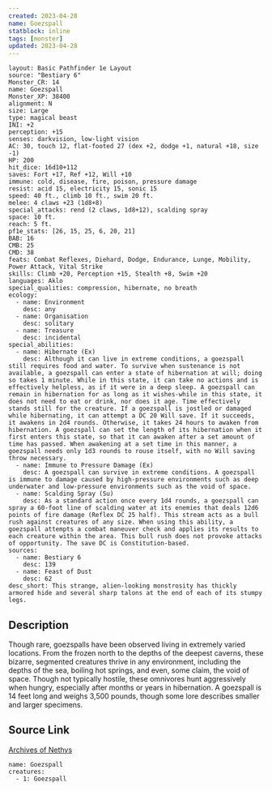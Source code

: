 ```yaml
---
created: 2023-04-28
name: Goezspall
statblock: inline
tags: [monster]
updated: 2023-04-28
---
```

```statblock
layout: Basic Pathfinder 1e Layout
source: "Bestiary 6"
Monster_CR: 14
name: Goezspall
Monster_XP: 38400
alignment: N
size: Large
type: magical beast
INI: +2
perception: +15
senses: darkvision, low-light vision
AC: 30, touch 12, flat-footed 27 (dex +2, dodge +1, natural +18, size -1)
HP: 200
hit_dice: 16d10+112
saves: Fort +17, Ref +12, Will +10
immune: cold, disease, fire, poison, pressure damage
resist: acid 15, electricity 15, sonic 15
speed: 40 ft., climb 10 ft., swim 20 ft.
melee: 4 claws +23 (1d8+8)
special_attacks: rend (2 claws, 1d8+12), scalding spray
space: 10 ft.
reach: 5 ft.
pf1e_stats: [26, 15, 25, 6, 20, 21]
BAB: 16
CMB: 25
CMD: 38
feats: Combat Reflexes, Diehard, Dodge, Endurance, Lunge, Mobility, Power Attack, Vital Strike
skills: Climb +20, Perception +15, Stealth +8, Swim +20
languages: Aklo
special_qualities: compression, hibernate, no breath
ecology:
  - name: Environment
    desc: any
  - name: Organisation
    desc: solitary
  - name: Treasure
    desc: incidental
special_abilities:
  - name: Hibernate (Ex)
    desc: Although it can live in extreme conditions, a goezspall still requires food and water. To survive when sustenance is not available, a goezspall can enter a state of hibernation at will; doing so takes 1 minute. While in this state, it can take no actions and is effectively helpless, as if it were in a deep sleep. A goezspall can remain in hibernation for as long as it wishes-while in this state, it does not need to eat or drink, nor does it age. Time effectively stands still for the creature. If a goezspall is jostled or damaged while hibernating, it can attempt a DC 20 Will save. If it succeeds, it awakens in 2d4 rounds. Otherwise, it takes 24 hours to awaken from hibernation. A goezspall can set the length of its hibernation when it first enters this state, so that it can awaken after a set amount of time has passed. When awakening at a set time in this manner, a goezspall needs only 1d3 rounds to rouse itself, with no Will saving throw necessary.
  - name: Immune to Pressure Damage (Ex)
    desc: A goezspall can survive in extreme conditions. A goezspall is immune to damage caused by high-pressure environments such as deep underwater and low-pressure environments such as the void of space.
  - name: Scalding Spray (Su)
    desc: As a standard action once every 1d4 rounds, a goezspall can spray a 60-foot line of scalding water at its enemies that deals 12d6 points of fire damage (Reflex DC 25 half). This stream acts as a bull rush against creatures of any size. When using this ability, a goezspall attempts a combat maneuver check and applies its results to each creature within the area. This bull rush does not provoke attacks of opportunity. The save DC is Constitution-based.
sources:
  - name: Bestiary 6
    desc: 139
  - name: Feast of Dust
    desc: 62
desc_short: This strange, alien-looking monstrosity has thickly armored hide and several sharp talons at the end of each of its stumpy legs.
```
## Description
Though rare, goezspalls have been observed living in extremely varied locations. From the frozen north to the depths of the deepest caverns, these bizarre, segmented creatures thrive in any environment, including the depths of the sea, boiling hot springs, and even, some claim, the void of space. Though not typically hostile, these omnivores hunt aggressively when hungry, especially after months or years in hibernation. A goezspall is 14 feet long and weighs 3,500 pounds, though some lore describes smaller and larger specimens.
## Source Link
[Archives of Nethys](https://aonprd.com/MonsterDisplay.aspx?ItemName=Goezspall)
```encounter-table
name: Goezspall
creatures:
  - 1: Goezspall
```
